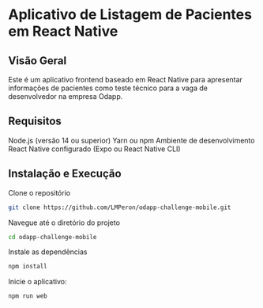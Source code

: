 # Aplicativo de Listagem de Pacientes em React Native

## Visão Geral

Este é um aplicativo frontend baseado em React Native para apresentar informações de pacientes como teste técnico para a vaga de desenvolvedor na empresa Odapp.

## Requisitos

Node.js (versão 14 ou superior)
Yarn ou npm
Ambiente de desenvolvimento React Native configurado (Expo ou React Native CLI)

## Instalação e Execução

Clone o repositório

```bash
git clone https://github.com/LMPeron/odapp-challenge-mobile.git
```

Navegue até o diretório do projeto

```bash
cd odapp-challenge-mobile
```

Instale as dependências

```bash
npm install
```

Inicie o aplicativo:

```bash
npm run web
```
